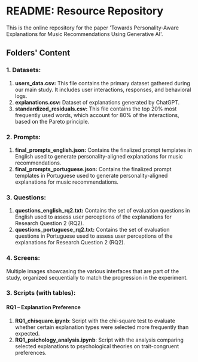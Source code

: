 # README: Resource Repository
This is the online repository for the paper 'Towards Personality-Aware Explanations for Music Recommendations Using Generative AI'.


## Folders' Content

### 1. Datasets:
1. **users_data.csv:** This file contains the primary dataset gathered during our main study. It includes user interactions, responses, and behavioral logs.
2. **explanations.csv:** Dataset of explanations generated by ChatGPT.
3. **standardized_residuals.csv:** This file contains the top 20% most frequently used words, which account for 80% of the interactions, based on the Pareto principle.

### 2. Prompts:
1. **final_prompts_english.json:** Contains the finalized prompt templates in English used to generate personality-aligned explanations for music recommendations.
2. **final_prompts_portuguese.json:** Contains the finalized prompt templates in Portuguese used to generate personality-aligned explanations for music recommendations.

### 3. Questions:
1. **questions_english_rq2.txt:** Contains the set of evaluation questions in English used to assess user perceptions of the explanations for Research Question 2 (RQ2).
2. **questions_portuguese_rq2.txt:** Contains the set of evaluation questions in Portuguese used to assess user perceptions of the explanations for Research Question 2 (RQ2).
   
### 4. Screens:
Multiple images showcasing the various interfaces that are part of the study, organized sequentially to match the progression in the experiment.

### 3. Scripts (with tables):

#### RQ1 – Explanation Preference
1. **RQ1_chisquare.ipynb**: Script with the chi-square test to evaluate whether certain explanation types were selected more frequently than expected.
2. **RQ1_psichology_analysis.ipynb**: Script with the analysis comparing selected explanations to psychological theories on trait-congruent preferences.

